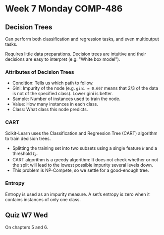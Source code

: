 # Week 7 Monday COMP-486
## Decision Trees
Can perform both classification and regression tasks, and even multioutput tasks.

Requires little data preparations.
Decision trees are intuitive and their decisions are easy to interpret (e.g. "White box model").

### Attributes of Decision Trees
- Condition: Tells us which path to follow.
- Gini: Impurity of the node (e.g. `gini = 0.667` means that 2/3 of the data is not of the specified class). Lower gini is better.
- Sample: Number of instances used to train the node.
- Value: How many instances in each class.
- Class: What class this node predicts.

### CART
Scikit-Learn uses the Classification and Regreesion Tree (CART) algorithm to train decision trees.
- Splitting the training set into two subsets using a single feature $k$ and a threshold $t_k$.
- CART algorithm is a greedy algorithm: It does not check whether or not the split will lead to the lowest possible impurity several levels down.
- This problem is NP-Compete, so we settle for a good-enough tree.

### Entropy
Entropy is used as an impurity measure.
A set’s entropy is zero when it contains instances of only one class.

## Quiz W7 Wed
On chapters 5 and 6.